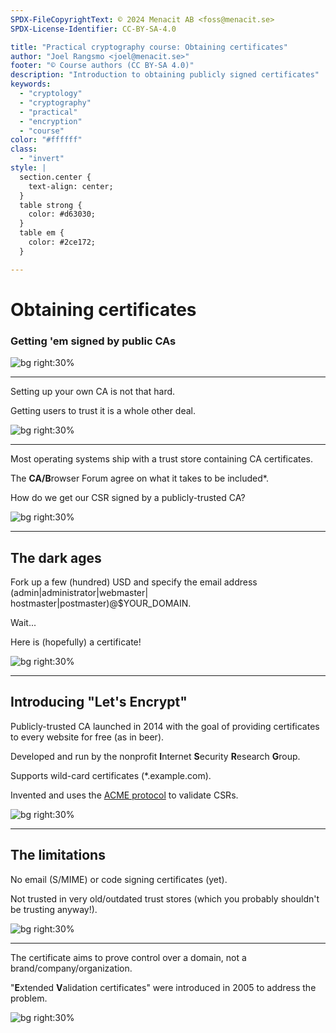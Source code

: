 ```yaml
---
SPDX-FileCopyrightText: © 2024 Menacit AB <foss@menacit.se>
SPDX-License-Identifier: CC-BY-SA-4.0

title: "Practical cryptography course: Obtaining certificates"
author: "Joel Rangsmo <joel@menacit.se>"
footer: "© Course authors (CC BY-SA 4.0)"
description: "Introduction to obtaining publicly signed certificates"
keywords:
  - "cryptology"
  - "cryptography"
  - "practical"
  - "encryption"
  - "course"
color: "#ffffff"
class:
  - "invert"
style: |
  section.center {
    text-align: center;
  }
  table strong {
    color: #d63030;
  }
  table em {
    color: #2ce172;
  }

---
```

<!-- _footer: "%ATTRIBUTION_PREFIX% Kurayba (CC BY-SA 2.0)" -->
# Obtaining certificates
### Getting 'em signed by public CAs

![bg right:30%](images/44-cave_stairs.jpg)

---
<!-- _footer: "%ATTRIBUTION_PREFIX% Kurayba (CC BY-SA 2.0)" -->
Setting up your own CA
is not that hard.  

Getting users to trust it
is a whole other deal.

![bg right:30%](images/44-cave_stairs.jpg)

---
<!-- _footer: "%ATTRIBUTION_PREFIX% Kurayba (CC BY-SA 2.0)" -->
Most operating systems ship with a 
trust store containing CA certificates.  

The **CA/B**rowser Forum agree on
what it takes to be included\*.  

How do we get our CSR signed by
a publicly-trusted CA?

![bg right:30%](images/44-cave_stairs.jpg)

---
<!-- _footer: "%ATTRIBUTION_PREFIX% Kurayba (CC BY-SA 2.0)" -->
## The dark ages
Fork up a few (hundred) USD
and specify the email address
(admin|administrator|webmaster|
hostmaster|postmaster)@\$YOUR\_DOMAIN.  

Wait...  

Here is (hopefully) a certificate!

![bg right:30%](images/44-cave_stairs.jpg)

---
<!-- _footer: "%ATTRIBUTION_PREFIX% Kurayba (CC BY-SA 2.0)" -->
## Introducing "Let's Encrypt"
Publicly-trusted CA launched in 2014
with the goal of providing certificates
to every website for free (as in beer).  

Developed and run by the nonprofit
**I**nternet **S**ecurity **R**esearch **G**roup.  
  
Supports wild-card certificates
(\*.example.com).  

Invented and uses the
[ACME protocol](https://en.wikipedia.org/wiki/Automatic_Certificate_Management_Environment) to
validate CSRs.

![bg right:30%](images/44-cave_stairs.jpg)

---
<!-- _footer: "%ATTRIBUTION_PREFIX% Kurayba (CC BY-SA 2.0)" -->
## The limitations
No email (S/MIME) or
code signing certificates (yet).  

Not trusted in very old/outdated
trust stores (which you probably
shouldn't be trusting anyway!).

![bg right:30%](images/44-cave_stairs.jpg)

---
<!-- _footer: "%ATTRIBUTION_PREFIX% Kurayba (CC BY-SA 2.0)" -->
The certificate aims to
prove control over a domain,
not a brand/company/organization.  

"**E**xtended **V**alidation certificates"
were introduced in 2005 to
address the problem.

![bg right:30%](images/44-cave_stairs.jpg)
